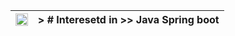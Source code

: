 
| <img src="https://media.giphy.com/media/L13NsH0Aij4Sf2Gdjt/giphy.gif" width="100%" height="100%"/> | > # Interesetd in >> Java Spring boot |
| --- | --- |
